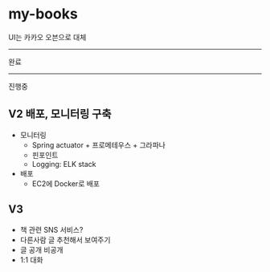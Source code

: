 # my-books

UI는 카카오 오븐으로 대체

---
완료



---
진행중
## V2 배포, 모니터링 구축
- 모니터링
   - Spring actuator + 프로메테우스 + 그라파나
   - 핀포인트
   - Logging: ELK stack 
 - 배포
   - EC2에 Docker로 배포

## V3
- 책 관련 SNS 서비스?
- 다른사람 글 추천해서 보여주기
- 글 공개 비공개
- 1:1 대화
 




